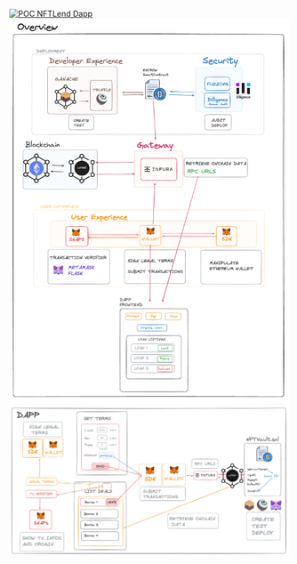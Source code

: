 [![POC NFTLend Dapp](http://img.youtube.com/vi/sSq6okklBQ4/0.jpg)](https://www.youtube.com/watch?v=sSq6okklBQ4 "Click to play on YouTube")
![Consensys Products Overview](/consensys-overview.png)
![NTFLend Dapp POC Overview](/dapp-overview.png)

